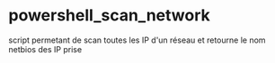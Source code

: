 # powershell_scan_network
script permetant de scan toutes les IP d'un réseau et retourne le nom netbios des IP prise
